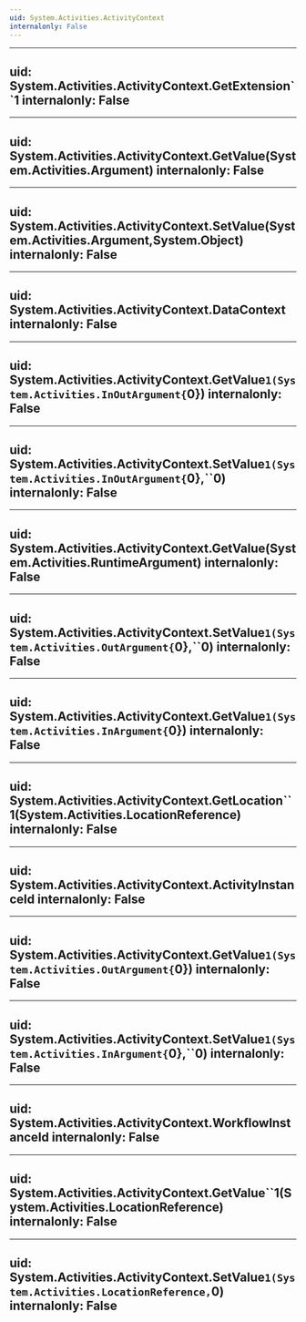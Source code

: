 ```yaml
---
uid: System.Activities.ActivityContext
internalonly: False
---
```


---
uid: System.Activities.ActivityContext.GetExtension``1
internalonly: False
---

---
uid: System.Activities.ActivityContext.GetValue(System.Activities.Argument)
internalonly: False
---

---
uid: System.Activities.ActivityContext.SetValue(System.Activities.Argument,System.Object)
internalonly: False
---

---
uid: System.Activities.ActivityContext.DataContext
internalonly: False
---

---
uid: System.Activities.ActivityContext.GetValue``1(System.Activities.InOutArgument{``0})
internalonly: False
---

---
uid: System.Activities.ActivityContext.SetValue``1(System.Activities.InOutArgument{``0},``0)
internalonly: False
---

---
uid: System.Activities.ActivityContext.GetValue(System.Activities.RuntimeArgument)
internalonly: False
---

---
uid: System.Activities.ActivityContext.SetValue``1(System.Activities.OutArgument{``0},``0)
internalonly: False
---

---
uid: System.Activities.ActivityContext.GetValue``1(System.Activities.InArgument{``0})
internalonly: False
---

---
uid: System.Activities.ActivityContext.GetLocation``1(System.Activities.LocationReference)
internalonly: False
---

---
uid: System.Activities.ActivityContext.ActivityInstanceId
internalonly: False
---

---
uid: System.Activities.ActivityContext.GetValue``1(System.Activities.OutArgument{``0})
internalonly: False
---

---
uid: System.Activities.ActivityContext.SetValue``1(System.Activities.InArgument{``0},``0)
internalonly: False
---

---
uid: System.Activities.ActivityContext.WorkflowInstanceId
internalonly: False
---

---
uid: System.Activities.ActivityContext.GetValue``1(System.Activities.LocationReference)
internalonly: False
---

---
uid: System.Activities.ActivityContext.SetValue``1(System.Activities.LocationReference,``0)
internalonly: False
---
